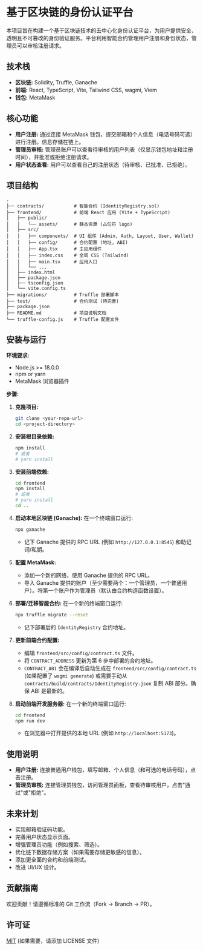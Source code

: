 # 基于区块链的身份认证平台

本项目旨在构建一个基于区块链技术的去中心化身份认证平台，为用户提供安全、透明且不可篡改的身份验证服务。平台利用智能合约管理用户注册和身份状态，管理员可以审核注册请求。

## 技术栈

*   **区块链:** Solidity, Truffle, Ganache
*   **前端:** React, TypeScript, Vite, Tailwind CSS, wagmi, Viem
*   **钱包:** MetaMask

## 核心功能

*   **用户注册:** 通过连接 MetaMask 钱包，提交邮箱和个人信息（电话号码可选）进行注册。信息存储在链上。
*   **管理员审核:** 管理员账户可以查看待审核的用户列表（仅显示钱包地址和注册时间），并批准或拒绝注册请求。
*   **用户状态查看:** 用户可以查看自己的注册状态（待审核、已批准、已拒绝）。

## 项目结构

```
.
├── contracts/           # 智能合约 (IdentityRegistry.sol)
├── frontend/            # 前端 React 应用 (Vite + TypeScript)
│   ├── public/
│   │   └── assets/      # 静态资源 (占位符 logo)
│   ├── src/
│   │   ├── components/  # UI 组件 (Admin, Auth, Layout, User, Wallet)
│   │   ├── config/      # 合约配置 (地址, ABI)
│   │   ├── App.tsx      # 主应用组件
│   │   ├── index.css    # 全局 CSS (Tailwind)
│   │   ├── main.tsx     # 应用入口
│   │   └── ...
│   ├── index.html
│   ├── package.json
│   ├── tsconfig.json
│   └── vite.config.ts
├── migrations/          # Truffle 部署脚本
├── test/                # 合约测试 (待完善)
├── package.json
├── README.md            # 项目说明文档
└── truffle-config.js    # Truffle 配置文件
```

## 安装与运行

**环境要求:**

*   Node.js >= 18.0.0
*   npm or yarn
*   MetaMask 浏览器插件

**步骤:**

1.  **克隆项目:**
    ```bash
    git clone <your-repo-url>
    cd <project-directory>
    ```

2.  **安装根目录依赖:**
    ```bash
    npm install
    # 或者
    # yarn install
    ```

3.  **安装前端依赖:**
    ```bash
    cd frontend
    npm install
    # 或者
    # yarn install
    cd .. 
    ```

4.  **启动本地区块链 (Ganache):**
    在一个终端窗口运行:
    ```bash
    npx ganache
    ```
    *   记下 Ganache 提供的 RPC URL (例如 `http://127.0.0.1:8545`) 和助记词/私钥。

5.  **配置 MetaMask:**
    *   添加一个新的网络，使用 Ganache 提供的 RPC URL。
    *   导入 Ganache 提供的账户（至少需要两个：一个管理员，一个普通用户）。将第一个账户作为管理员（默认由合约构造函数设置）。

6.  **部署/迁移智能合约:**
    在一个新的终端窗口运行:
    ```bash
    npx truffle migrate --reset
    ```
    *   记下部署后的 `IdentityRegistry` 合约地址。

7.  **更新前端合约配置:**
    *   编辑 `frontend/src/config/contract.ts` 文件。
    *   将 `CONTRACT_ADDRESS` 更新为第 6 步中部署的合约地址。
    *   `CONTRACT_ABI` 会在编译后自动生成在 `frontend/src/config/contract.ts` (如果配置了 `wagmi generate`) 或需要手动从 `contracts/build/contracts/IdentityRegistry.json` 复制 ABI 部分。确保 ABI 是最新的。

8.  **启动前端开发服务器:**
    在一个新的终端窗口运行:
    ```bash
    cd frontend
    npm run dev
    ```
    *   在浏览器中打开提供的本地 URL (例如 `http://localhost:5173`)。

## 使用说明

*   **用户注册:** 连接普通用户钱包，填写邮箱、个人信息（和可选的电话号码），点击注册。
*   **管理员审核:** 连接管理员钱包，访问管理员面板，查看待审核用户，点击"通过"或"拒绝"。

## 未来计划

*   实现邮箱验证码功能。
*   完善用户状态显示页面。
*   增强管理员功能（例如搜索、筛选）。
*   优化链下数据存储方案（如果需要存储更敏感的信息）。
*   添加更全面的合约和前端测试。
*   改进 UI/UX 设计。

## 贡献指南

欢迎贡献！请遵循标准的 Git 工作流（Fork -> Branch -> PR）。

## 许可证

[MIT](./LICENSE) (如果需要，请添加 LICENSE 文件) 